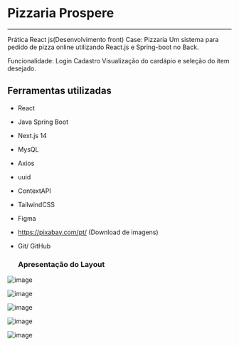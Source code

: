 <h1>Pizzaria Prospere</h1>

--------------------------------------
Prática React js(Desenvolvimento front)
Case: Pizzaria
Um sistema para pedido de pizza online utilizando React.js e Spring-boot no Back.

Funcionalidade: Login
                Cadastro
                Visualização do cardápio e seleção do item desejado.


<h2>Ferramentas utilizadas</h2>

- React
- Java Spring Boot
- Next.js 14
- MysQL
- Axios
- uuid
- ContextAPI
- TailwindCSS
- Figma
- https://pixabay.com/pt/ (Download de imagens)
- Git/ GitHub

  <h3>Apresentação do Layout</h3>

![image](https://github.com/AndreLuvetama/proj-pizzaria/assets/8740271/fdd7f0e3-18b4-4390-8e04-93c1157f9846)

![image](https://github.com/AndreLuvetama/proj-pizzaria/assets/8740271/345abcef-5768-4bd7-902d-2fcc5def366d)

![image](https://github.com/AndreLuvetama/proj-pizzaria/assets/8740271/e1d5bca4-19b3-4bdc-9a45-bbfd425ce3df)

![image](https://github.com/AndreLuvetama/proj-pizzaria/assets/8740271/92e59d78-5cfb-439e-bed9-403ba52bb8bf)

![image](https://github.com/AndreLuvetama/proj-pizzaria/assets/8740271/e451f4db-ee7b-41d7-b541-4a2b4838cf54)






                
